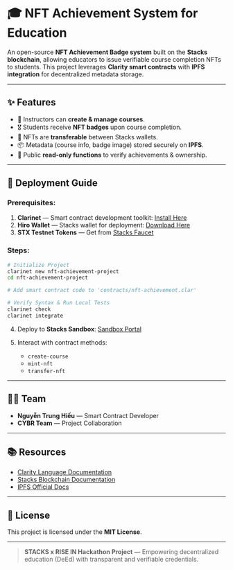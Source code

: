 # 🎓 NFT Achievement System for Education

An open-source **NFT Achievement Badge system** built on the **Stacks blockchain**, allowing educators to issue verifiable course completion NFTs to students. This project leverages **Clarity smart contracts** with **IPFS integration** for decentralized metadata storage.

---

## ✨ Features

* 🏫 Instructors can **create & manage courses**.
* 🎖️ Students receive **NFT badges** upon course completion.
* 🔁 NFTs are **transferable** between Stacks wallets.
* 📦 Metadata (course info, badge image) stored securely on **IPFS**.
* 🔎 Public **read-only functions** to verify achievements & ownership.

---

## 🚀 Deployment Guide

### Prerequisites:

1. **Clarinet** — Smart contract development toolkit: [Install Here](https://docs.stacks.co/clarinet/installation)
2. **Hiro Wallet** — Stacks wallet for deployment: [Download Here](https://www.hiro.so/wallet)
3. **STX Testnet Tokens** — Get from [Stacks Faucet](https://explorer.stacks.co/sandbox/faucet?chain=testnet)

### Steps:

```bash
# Initialize Project
clarinet new nft-achievement-project
cd nft-achievement-project

# Add smart contract code to 'contracts/nft-achievement.clar'

# Verify Syntax & Run Local Tests
clarinet check
clarinet integrate
```

4. Deploy to **Stacks Sandbox**: [Sandbox Portal](https://explorer.stacks.co/sandbox)
5. Interact with contract methods:

   * `create-course`
   * `mint-nft`
   * `transfer-nft`

---

## 👨‍💻 Team

* **Nguyễn Trung Hiếu** — Smart Contract Developer
* **CYBR Team** — Project Collaboration

---

## 📚 Resources

* [Clarity Language Documentation](https://docs.stacks.co/clarity/language-reference)
* [Stacks Blockchain Documentation](https://docs.stacks.co)
* [IPFS Official Docs](https://docs.ipfs.io)

---

## 📝 License

This project is licensed under the **MIT License**.

---

> **STACKS x RISE IN Hackathon Project** — Empowering decentralized education (DeEd) with transparent and verifiable credentials.


